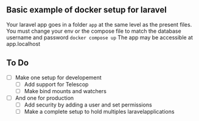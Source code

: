 ## Basic example of docker setup for laravel

Your laravel app goes in a folder `app` at the same level as the present files. You must change your env or the compose file to match the database username and password
`docker compose up`
The app may be accessible at app.localhost

## To Do

- [ ] Make one setup for developement
  - [ ] Add support for Telescop
  - [ ] Make bind mounts and watchers
- [ ] And one for production
  - [ ] Add security by adding a user and set permissions
  - [ ] Make a complete setup to hold multiples laravelapplications
